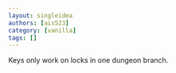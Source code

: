 ```yaml
---
layout: singleidea
authors: [ais523]
category: [vanilla]
tags: []
---
```

Keys only work on locks in one dungeon branch.
